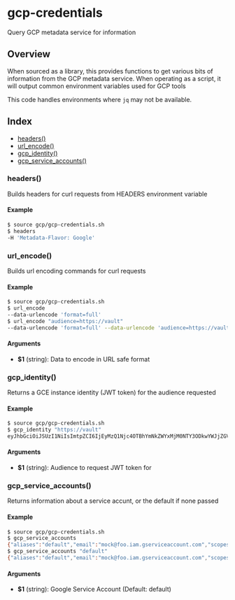 # gcp-credentials

Query GCP metadata service for information

## Overview

<!-- markdownlint-disable-file MD012 MD024 -->
When sourced as a library, this provides functions to get various bits of
information from the GCP metadata service. When operating as a script, it
will output common environment variables used for GCP tools

This code handles environments where `jq` may not be available.

## Index

* [headers()](#headers)
* [url_encode()](#url_encode)
* [gcp_identity()](#gcp_identity)
* [gcp_service_accounts()](#gcp_service_accounts)

### headers()

Builds headers for curl requests from HEADERS environment variable

#### Example

```bash
$ source gcp/gcp-credentials.sh
$ headers
-H 'Metadata-Flavor: Google'
```

### url_encode()

Builds url encoding commands for curl requests

#### Example

```bash
$ source gcp/gcp-credentials.sh
$ url_encode
--data-urlencode 'format=full'
$ url_encode "audience=https://vault"
--data-urlencode 'format=full' --data-urlencode 'audience=https://vault'
```

#### Arguments

* **$1** (string): Data to encode in URL safe format

### gcp_identity()

Returns a GCE instance identity (JWT token) for the audience requested

#### Example

```bash
$ source gcp/gcp-credentials.sh
$ gcp_identity "https://vault"
eyJhbGciOiJSUzI1NiIsImtpZCI6IjEyMzQ1Njc4OTBhYmNkZWYxMjM0NTY3ODkwYWJjZGVmMTIzNDU2NzgiLCJ0eXAiOiJKV1QifQ.eyJhdWQiOiJodHRwczovL3ZhdWx0L215LXJvbGUiLCJhenAiOiJtb2NrQGZvby5pYW0uZ3NlcnZpY2VhY2NvdW50LmNvbSIsImVtYWlsIjoibW9ja0Bmb28uaWFtLmdzZXJ2aWNlYWNjb3VudC5jb20iLCJlbWFpbF92ZXJpZmllZCI6dHJ1ZSwiZXhwIjoxNjE2OTI4NTgwLCJpYXQiOjE2MTY5MjQ5ODAsImlzcyI6Imh0dHBzOi8vYWNjb3VudHMuZ29vZ2xlLmNvbSIsInN1YiI6IjEyMzQ1Njc4OTAxMjM0NTY3ODkwMQI.WQiOiJodHRwczovL3ZhdWx0L215LXJvbGUiLCJhenAiOiJtb2NrQGZvMKPhz_iiY9eWIs_YNn3Ix1Uil4u2_3Ix1Uil4_2OHFjThJeFfGGU8xRz8qw5kCYfd5J7Kuy4Of_mHMekDQcE3qut3fsxzd_o58VuiiY9_WIs1YNn3Ix1Uil4u2OHFjThJeFfGGU8xRz8emCRJzI9Bhqgxrd1A3ZoFRi9_ho6n7raVq-NJW33xZFbmiKpJDX1huD1zrBemCRJzI9Bhqgxrd1A3ZoFRi9pho6n7raVqC-NJW33xZFbmiKpJDX_1huD1zrBcRKwzjfS73gmJc_y5ehiJQHWNthO
```

#### Arguments

* **$1** (string): Audience to request JWT token for

### gcp_service_accounts()

Returns information about a service accunt, or the default if none passed

#### Example

```bash
$ source gcp/gcp-credentials.sh
$ gcp_service_accounts
{"aliases":"default","email":"mock@foo.iam.gserviceaccount.com","scopes":"https://www.googleapis.com/auth/userinfo.email\nhttps://www.googleapis.com/auth/cloud-platform\n"}
$ gcp_service_accounts "default"
{"aliases":"default","email":"mock@foo.iam.gserviceaccount.com","scopes":"https://www.googleapis.com/auth/userinfo.email\nhttps://www.googleapis.com/auth/cloud-platform\n"}
```

#### Arguments

* **$1** (string): Google Service Account (Default: default)

